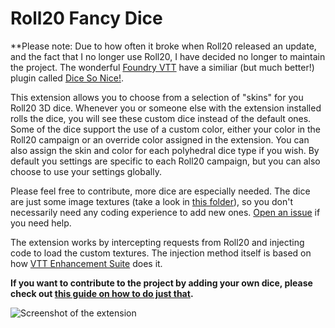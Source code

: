 # Roll20 Fancy Dice

**Please note: Due to how often it broke when Roll20 released an update, and the fact that I no longer use Roll20, I have decided no longer to maintain the project. The wonderful [Foundry VTT](https://foundryvtt.com/) have a similiar (but much better!) plugin called [Dice So Nice!](https://foundryvtt.com/packages/dice-so-nice).

This extension allows you to choose from a selection of "skins" for you Roll20 3D dice. Whenever you or someone else with the extension installed rolls the dice, you will see these custom dice instead of the default ones. Some of the dice support the use of a custom color, either your color in the Roll20 campaign or an override color assigned in the extension. You can also assign the skin and color for each polyhedral dice type if you wish. By default you settings are specific to each Roll20 campaign, but you can also choose to use your settings globally.

Please feel free to contribute, more dice are especially needed. The dice are just some image textures (take a look in [this folder](https://github.com/tobloef/roll20-fancy-dice/tree/master/assets/custom-dice)), so you don't necessarily need any coding experience to add new ones. [Open an issue](https://github.com/tobloef/roll20-fancy-dice/issues/new) if you need help.

The extension works by intercepting requests from Roll20 and injecting code to load the custom textures. The injection method itself is based on how [VTT Enhancement Suite](https://github.com/justas-d/roll20-enhancement-suite) does it. 

**If you want to contribute to the project by adding your own dice, please check out [this guide on how to do just that](https://github.com/tobloef/roll20-fancy-dice/wiki/How-to-add-your-own-dice-to-the-extension).**

![Screenshot of the extension](https://github.com/tobloef/roll20-fancy-dice/blob/master/screenshot.png)
